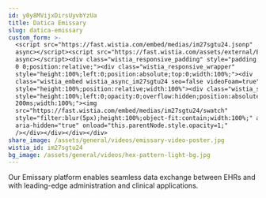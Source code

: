 ```yaml
---
id: y0y8MVijxDirsUyvbYzUa
title: Datica Emissary
slug: datica-emissary
custom_form: >-
  <script src="https://fast.wistia.com/embed/medias/im27sgtu24.jsonp"
  async></script><script src="https://fast.wistia.com/assets/external/E-v1.js"
  async></script><div class="wistia_responsive_padding" style="padding:56.25% 0
  0 0;position:relative;"><div class="wistia_responsive_wrapper"
  style="height:100%;left:0;position:absolute;top:0;width:100%;"><div
  class="wistia_embed wistia_async_im27sgtu24 seo=false videoFoam=true"
  style="height:100%;position:relative;width:100%"><div class="wistia_swatch"
  style="height:100%;left:0;opacity:0;overflow:hidden;position:absolute;top:0;transition:opacity
  200ms;width:100%;"><img
  src="https://fast.wistia.com/embed/medias/im27sgtu24/swatch"
  style="filter:blur(5px);height:100%;object-fit:contain;width:100%;" alt=""
  aria-hidden="true" onload="this.parentNode.style.opacity=1;"
  /></div></div></div></div>
share_image: /assets/general/videos/emissary-video-poster.jpg
wistia_id: im27sgtu24
bg_image: /assets/general/videos/hex-pattern-light-bg.jpg
---
```

Our Emissary platform enables seamless data exchange between EHRs and with leading-edge administration and clinical applications.
  